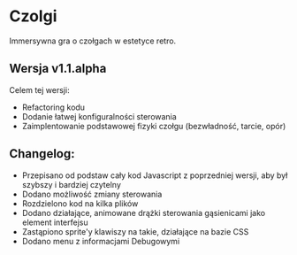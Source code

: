 # Czolgi
Immersywna gra o czołgach w estetyce retro.
## Wersja v1.1.alpha
Celem tej wersji:
- Refactoring kodu
- Dodanie łatwej konfiguralności sterowania
- Zaimplentowanie podstawowej fizyki czołgu (bezwładność, tarcie, opór)
## Changelog:
- Przepisano od podstaw cały kod Javascript z poprzedniej wersji, aby był szybszy i bardziej czytelny
- Dodano możliwość zmiany sterowania
- Rozdzielono kod na kilka plików
- Dodano działające, animowane drążki sterowania gąsienicami jako element interfejsu
- Zastąpiono sprite'y klawiszy na takie, działające na bazie CSS
- Dodano menu z informacjami Debugowymi
